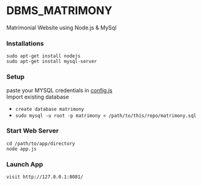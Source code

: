 # DBMS_MATRIMONY
Matrimonial Website using Node.js & MySql

### Installations
```
sudo apt-get install nodejs
sudo apt-get install mysql-server
```
### Setup
paste your MYSQL credentials in [config.js](https://github.com/nithishkumar29/DBMS_MATRIMONY/blob/master/config.js) <br>
Import existing database
  - `create database matrimony` 
  - `sudo mysql -u root -p matrimony < /path/to/this/repo/matrimony.sql`
### Start Web Server
```
cd /path/to/app/directory
node app.js
```
### Launch App
```
visit http://127.0.0.1:8081/
```
